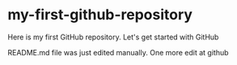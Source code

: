 # my-first-github-repository
Here is my first GitHub repository. Let's get started with GitHub

README.md file was just edited manually. One more edit at github

